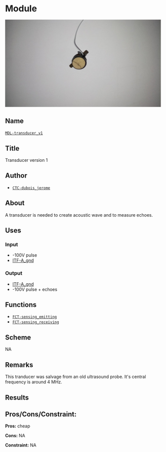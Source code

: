 # Module
![](viewme.png)

## Name
[`MDL-transducer_v1`]()

## Title
Transducer version 1

## Author
* [`CTC-dubois_jerome`]()

## About
A transducer is needed to create acoustic wave and to measure echoes.

## Uses
### Input
* -100V pulse
* [ITF-A_gnd]()

### Output
* [ITF-A_gnd]()
* -100V pulse + echoes

## Functions
* [`FCT-sensing_emitting`]()
* [`FCT-sensing_receiving`]()

## Scheme
NA

## Remarks
This tranducer was salvage from an old ultrasound probe. It's central frequency is around 4 MHz.

## Results

## Pros/Cons/Constraint:

**Pros:** cheap

**Cons:** NA

**Constraint:** NA
